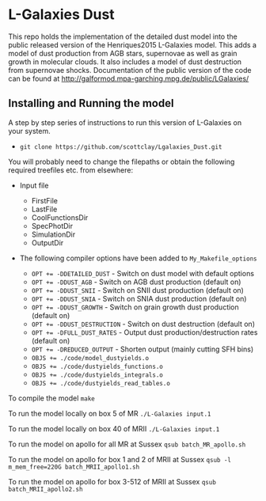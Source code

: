 # L-Galaxies Dust

This repo holds the implementation of the detailed dust model into the public released version of the Henriques2015 L-Galaxies model. This adds a model of dust production from AGB stars, supernovae as well as grain growth in molecular clouds. It also includes a model of dust destruction from supernovae shocks. Documentation of the public version of the code can be found at http://galformod.mpa-garching.mpg.de/public/LGalaxies/


## Installing and Running the model

A step by step series of instructions to run this version of L-Galaxies on your system. 

* ```git clone https://github.com/scottclay/Lgalaxies_Dust.git```

You will probably need to change the filepaths or obtain the following required treefiles etc. from elsewhere:

* Input file 
	* FirstFile
	* LastFile
	* CoolFunctionsDir
	* SpecPhotDir
	* SimulationDir
	* OutputDir
	
* The following compiler options have been added to ```My_Makefile_options```
	* ```OPT += -DDETAILED_DUST``` - Switch on dust model with default options
	* ```OPT += -DDUST_AGB``` - Switch on AGB dust production (default on)
	* ```OPT += -DDUST_SNII``` - Switch on SNII dust production (default on)
	* ```OPT += -DDUST_SNIA``` - Switch on SNIA dust production (default on)
	* ```OPT += -DDUST_GROWTH``` - Switch on grain growth dust production (default on)
	* ```OPT += -DDUST_DESTRUCTION``` - Switch on dust destruction (default on)
	* ```OPT += -DFULL_DUST_RATES``` - Output dust production/destruction rates (default on)
	* ```OPT += -DREDUCED_OUTPUT``` - Shorten output (mainly cutting SFH bins)
	* ```OBJS += ./code/model_dustyields.o ```
	* ```OBJS += ./code/dustyields_functions.o```
	* ```OBJS += ./code/dustyields_integrals.o```
	* ```OBJS += ./code/dustyields_read_tables.o```

To compile the model ```make```

To run the model locally on box 5 of MR   ```./L-Galaxies input.1```

To run the model locally on box 40 of MRII ```./L-Galaxies input.1```

To run the model on apollo for all MR at Sussex ```qsub batch_MR_apollo.sh``` 

To run the model on apollo for box 1 and 2 of MRII at Sussex ```qsub -l m_mem_free=220G batch_MRII_apollo1.sh``` 

To run the model on apollo for box 3-512 of MRII at Sussex ```qsub batch_MRII_apollo2.sh``` 


 